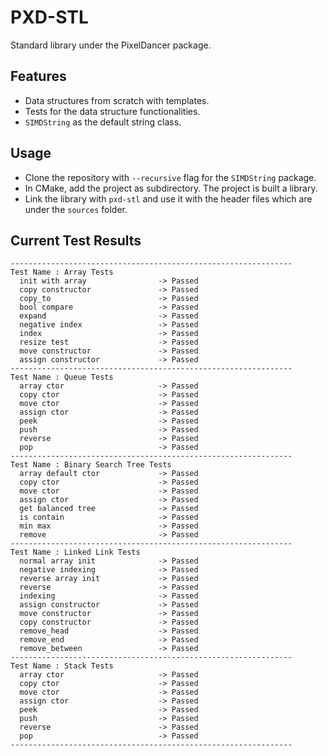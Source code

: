 # PXD-STL

Standard library under the PixelDancer package.

## Features

- Data structures from scratch with templates.
- Tests for the data structure functionalities.
- ```SIMDString``` as the default string class.

## Usage

- Clone the repository with ```--recursive``` flag for the ```SIMDString``` package.
- In CMake, add the project as subdirectory. The project is built a library.
- Link the library with ```pxd-stl``` and use it with the header files which are under the ```sources``` folder.

## Current Test Results

```
---------------------------------------------------------------
Test Name : Array Tests
  init with array                -> Passed
  copy constructor               -> Passed
  copy_to                        -> Passed
  bool compare                   -> Passed
  expand                         -> Passed
  negative index                 -> Passed
  index                          -> Passed
  resize test                    -> Passed
  move constructor               -> Passed
  assign constructor             -> Passed
---------------------------------------------------------------
Test Name : Queue Tests
  array ctor                     -> Passed
  copy ctor                      -> Passed
  move ctor                      -> Passed
  assign ctor                    -> Passed
  peek                           -> Passed
  push                           -> Passed
  reverse                        -> Passed
  pop                            -> Passed
---------------------------------------------------------------
Test Name : Binary Search Tree Tests
  array default ctor             -> Passed
  copy ctor                      -> Passed
  move ctor                      -> Passed
  assign ctor                    -> Passed
  get balanced tree              -> Passed
  is contain                     -> Passed
  min max                        -> Passed
  remove                         -> Passed
---------------------------------------------------------------
Test Name : Linked Link Tests
  normal array init              -> Passed
  negative indexing              -> Passed
  reverse array init             -> Passed
  reverse                        -> Passed
  indexing                       -> Passed
  assign constructor             -> Passed
  move constructor               -> Passed
  copy constructor               -> Passed
  remove_head                    -> Passed
  remove_end                     -> Passed
  remove_between                 -> Passed
---------------------------------------------------------------
Test Name : Stack Tests
  array ctor                     -> Passed
  copy ctor                      -> Passed
  move ctor                      -> Passed
  assign ctor                    -> Passed
  peek                           -> Passed
  push                           -> Passed
  reverse                        -> Passed
  pop                            -> Passed
---------------------------------------------------------------
```